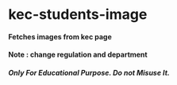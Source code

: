 # kec-students-image

#### Fetches images from kec page
#### Note : change regulation and department

##### Only For Educational Purpose. Do not Misuse It.
